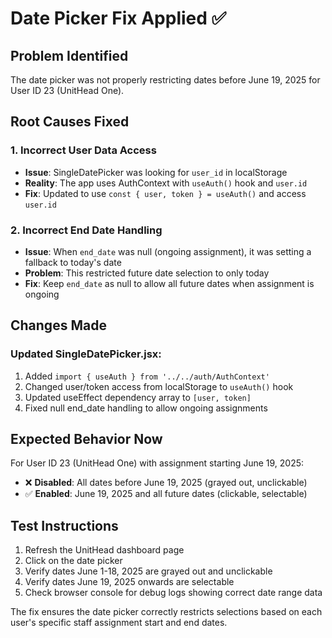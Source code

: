 # Date Picker Fix Applied ✅

## Problem Identified
The date picker was not properly restricting dates before June 19, 2025 for User ID 23 (UnitHead One). 

## Root Causes Fixed

### 1. Incorrect User Data Access
- **Issue**: SingleDatePicker was looking for `user_id` in localStorage
- **Reality**: The app uses AuthContext with `useAuth()` hook and `user.id`
- **Fix**: Updated to use `const { user, token } = useAuth()` and access `user.id`

### 2. Incorrect End Date Handling
- **Issue**: When `end_date` was null (ongoing assignment), it was setting a fallback to today's date
- **Problem**: This restricted future date selection to only today
- **Fix**: Keep `end_date` as null to allow all future dates when assignment is ongoing

## Changes Made

### Updated SingleDatePicker.jsx:
1. Added `import { useAuth } from '../../auth/AuthContext'`
2. Changed user/token access from localStorage to `useAuth()` hook
3. Updated useEffect dependency array to `[user, token]`
4. Fixed null end_date handling to allow ongoing assignments

## Expected Behavior Now
For User ID 23 (UnitHead One) with assignment starting June 19, 2025:
- ❌ **Disabled**: All dates before June 19, 2025 (grayed out, unclickable)
- ✅ **Enabled**: June 19, 2025 and all future dates (clickable, selectable)

## Test Instructions
1. Refresh the UnitHead dashboard page
2. Click on the date picker
3. Verify dates June 1-18, 2025 are grayed out and unclickable
4. Verify dates June 19, 2025 onwards are selectable
5. Check browser console for debug logs showing correct date range data

The fix ensures the date picker correctly restricts selections based on each user's specific staff assignment start and end dates.
